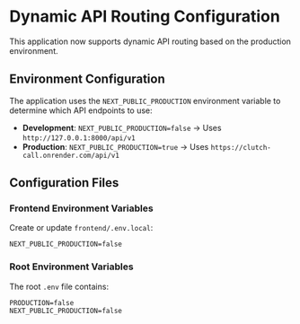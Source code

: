 # Dynamic API Routing Configuration

This application now supports dynamic API routing based on the production environment.

## Environment Configuration

The application uses the `NEXT_PUBLIC_PRODUCTION` environment variable to determine which API endpoints to use:

- **Development**: `NEXT_PUBLIC_PRODUCTION=false` → Uses `http://127.0.0.1:8000/api/v1`
- **Production**: `NEXT_PUBLIC_PRODUCTION=true` → Uses `https://clutch-call.onrender.com/api/v1`

## Configuration Files

### Frontend Environment Variables
Create or update `frontend/.env.local`:
```
NEXT_PUBLIC_PRODUCTION=false
```

### Root Environment Variables
The root `.env` file contains:
```
PRODUCTION=false
NEXT_PUBLIC_PRODUCTION=false
```
